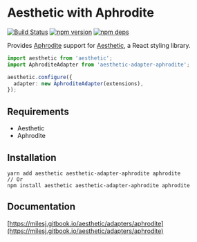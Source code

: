 # Aesthetic with Aphrodite

[![Build Status](https://github.com/milesj/aesthetic/workflows/Build/badge.svg)](https://github.com/milesj/aesthetic/actions?query=branch%3Amaster)
[![npm version](https://badge.fury.io/js/aesthetic-adapter-aphrodite.svg)](https://www.npmjs.com/package/aesthetic-adapter-aphrodite)
[![npm deps](https://david-dm.org/milesj/aesthetic.svg?path=packages/adapter-aphrodite)](https://www.npmjs.com/package/aesthetic-adapter-aphrodite)

Provides [Aphrodite](https://github.com/Khan/aphrodite) support for
[Aesthetic](https://github.com/milesj/aesthetic), a React styling library.

```ts
import aesthetic from 'aesthetic';
import AphroditeAdapter from 'aesthetic-adapter-aphrodite';

aesthetic.configure({
  adapter: new AphroditeAdapter(extensions),
});
```

## Requirements

- Aesthetic
- Aphrodite

## Installation

```
yarn add aesthetic aesthetic-adapter-aphrodite aphrodite
// Or
npm install aesthetic aesthetic-adapter-aphrodite aphrodite
```

## Documentation

[https://milesj.gitbook.io/aesthetic/adapters/aphrodite](https://milesj.gitbook.io/aesthetic/adapters/aphrodite)
